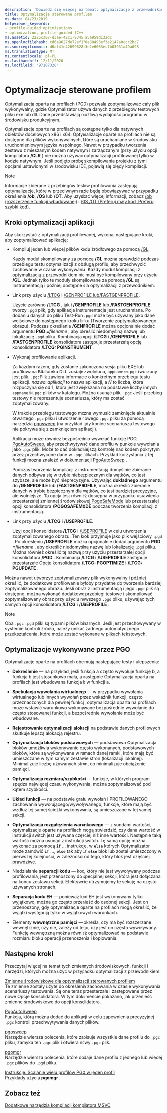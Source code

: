 ```yaml
---
description: 'Dowiedz się więcej na temat: optymalizacje z przewodnikiem'
title: Optymalizacje sterowane profilem
ms.date: 04/23/2019
helpviewer_keywords:
- profile-guided optimizations
- optimization, profile-guided [C++]
ms.assetid: 2225c307-d3ae-42c1-8345-a5a959d132dc
ms.openlocfilehash: cd6a9627de72ef170e88493ef3e2147a0ccc2bc7
ms.sourcegitcommit: d6af41e42699628c3e2e6063ec7b03931a49a098
ms.translationtype: MT
ms.contentlocale: pl-PL
ms.lasthandoff: 12/11/2020
ms.locfileid: "97187328"
---
```

# <a name="profile-guided-optimizations"></a>Optymalizacje sterowane profilem

Optymalizacja oparta na profilach (PGO) pozwala zoptymalizować cały plik wykonywalny, gdzie Optymalizator używa danych z przebiegów testowych pliku exe lub dll. Dane przedstawiają możliwą wydajność programu w środowisku produkcyjnym.

Optymalizacje oparte na profilach są dostępne tylko dla natywnych obiektów docelowych x86 i x64. Optymalizacje oparte na profilach nie są dostępne dla plików wykonywalnych, które są uruchamiane w środowisku uruchomieniowym języka wspólnego. Nawet w przypadku tworzenia zestawu z mieszanym kodem natywnym i zarządzanym (przy użyciu opcji kompilatora **/CLR** ) nie można używać optymalizacji profilowanej tylko w kodzie natywnym. Jeśli podjęto próbę skompilowania projektu z tymi opcjami ustawionymi w środowisku IDE, pojawią się błędy kompilacji.

> [!NOTE]
> Informacje zbierane z przebiegów testów profilowania zastępują optymalizacje, które w przeciwnym razie będą obowiązywać w przypadku określenia **/ob**, **/OS** lub **/OT**. Aby uzyskać więcej informacji, zobacz [/ob (rozszerzenie funkcji wbudowanej)](reference/ob-inline-function-expansion.md) i [/OS,/OT (Preferuj mały kod, Preferuj szybki kod)](reference/os-ot-favor-small-code-favor-fast-code.md).

## <a name="steps-to-optimize-your-app"></a>Kroki optymalizacji aplikacji

Aby skorzystać z optymalizacji profilowanej, wykonaj następujące kroki, aby zoptymalizować aplikację:

- Kompiluj jeden lub więcej plików kodu źródłowego za pomocą [/GL](reference/gl-whole-program-optimization.md).

   Każdy moduł skompilowany za pomocą **/GL** można sprawdzić podczas przebiegu testu optymalizacji z obsługą profilu, aby przechwycić zachowanie w czasie wykonywania. Każdy moduł kompilacji z optymalizacją z przewodnikiem nie musi być kompilowany przy użyciu **/GL**. Jednak tylko te moduły skompilowane za pomocą **/GL** są Instrumentacją i później dostępne dla optymalizacji z przewodnikiem.

- Link przy użyciu [/LTCG](reference/ltcg-link-time-code-generation.md) i [/GENPROFILE lub/FASTGENPROFILE](reference/genprofile-fastgenprofile-generate-profiling-instrumented-build.md).

   Użycie zarówno **/LTCG** , jak i **/GENPROFILE** lub **/FASTGENPROFILE** tworzy `.pgd` plik, gdy aplikacja Instrumentacja jest uruchamiana. Po dodaniu danych do pliku Test-Run `.pgd` może być używany jako dane wejściowe do następnego kroku linku (Tworzenie zoptymalizowanego obrazu). Podczas określania **/GENPROFILE** można opcjonalnie dodać argumentu **PGD =**_filename_ , aby określić niedomyślną nazwę lub lokalizację `.pgd` pliku. Kombinacja opcji **/LTCG** i **/GENPROFILE** lub **/FASTGENPROFILE** konsolidatora zastępuje przestarzałą opcję konsolidatora **/LTCG: PGINSTRUMENT** .

- Wykonaj profilowanie aplikacji.

   Za każdym razem, gdy zostanie zakończona sesja pliku EXE lub profilowana Biblioteka DLL zostaje zwolniona, `appname!N.pgc` tworzony jest plik. `.pgc`Plik zawiera informacje o konkretnym przebiegu testu aplikacji. *nazwa_aplikacji* to nazwa aplikacji, a *N* to liczba, która rozpoczyna się od 1, która jest zwiększana na podstawie liczby innych `appname!N.pgc` plików w katalogu. Można usunąć plik, `.pgc` Jeśli przebieg testowy nie reprezentuje scenariusza, który ma zostać zoptymalizowany.

   W trakcie przebiegu testowego można wymusić zamknięcie aktualnie otwartego `.pgc` pliku i utworzenie nowego `.pgc` pliku za pomocą narzędzia [pgosweep](pgosweep.md) (na przykład gdy koniec scenariusza testowego nie pokrywa się z zamknięciem aplikacji).

   Aplikacja może również bezpośrednio wywołać funkcję PGO, [PgoAutoSweep](pgoautosweep.md), aby przechwytywać dane profilu w punkcie wywołania jako `.pgc` plik. Może to dać dokładniejszą kontrolę nad kodem pokrytym przez przechwycone dane w `.pgc` plikach. Przykład korzystania z tej funkcji można znaleźć w dokumentacji [PgoAutoSweep](pgoautosweep.md) .

   Podczas tworzenia kompilacji z instrumentacją domyślnie zbieranie danych odbywa się w trybie niebezpiecznym dla wątków, co jest szybsze, ale może być nieprecyzyjne. Używając **dokładnego** argumentu do **/GENPROFILE** lub **/FASTGENPROFILE**, można określić zbieranie danych w trybie bezpiecznym dla wątków, co jest bardziej precyzyjne, ale wolniejsze. Ta opcja jest również dostępna w przypadku ustawienia przestarzałej zmiennej środowiskowej [PogoSafeMode](environment-variables-for-profile-guided-optimizations.md#pogosafemode) lub przestarzałej opcji konsolidatora **/POGOSAFEMODE** podczas tworzenia kompilacji z instrumentacją.

- Link przy użyciu **/LTCG** i **/USEPROFILE**.

   Użyj opcji konsolidatora **/LTCG** i [/USEPROFILE](reference/useprofile.md) w celu utworzenia zoptymalizowanego obrazu. Ten krok przyjmuje jako plik wejściowy `.pgd` . Po określeniu **/USEPROFILE** można opcjonalnie dodać argumentu **PGD =**_filename_ , aby określić niedomyślną nazwę lub lokalizację `.pgd` pliku. Można również określić tę nazwę przy użyciu przestarzałej opcji konsolidatora **/PGD** . Kombinacja **/LTCG** i **/USEPROFILE** zastępuje przestarzałe Opcje konsolidatora **/LTCG: PGOPTIMIZE** i **/LTCG: PGUPDATE** .

Można nawet utworzyć zoptymalizowany plik wykonywalny i później określić, że dodatkowe profilowanie byłoby przydatne do tworzenia bardziej zoptymalizowanego obrazu. Jeśli obraz z instrumentacją i jego `.pgd` plik są dostępne, można wykonać dodatkowe przebiegi testowe i skompilować zoptymalizowany obraz przy użyciu nowszego `.pgd` pliku, używając tych samych opcji konsolidatora **/LTCG** i **/USEPROFILE** .

> [!NOTE]
> Oba `.pgc` `.pgd` pliki są typami plików binarnych. Jeśli jest przechowywany w systemie kontroli źródła, należy unikać żadnego automatycznego przekształcenia, które może zostać wykonane w plikach tekstowych.

## <a name="optimizations-performed-by-pgo"></a>Optymalizacje wykonywane przez PGO

Optymalizacje oparte na profilach obejmują następujące testy i ulepszenia:

- **Dekreślenie** — na przykład, jeśli funkcja a często wywołuje funkcję b, a funkcja b jest stosunkowo mała, a następnie Optymalizacja oparta na profilach jest wbudowana funkcja b w funkcji a.

- **Spekulacja wywołania wirtualnego** — w przypadku wywołania wirtualnego lub innych wywołań przez wskaźnik funkcji, często przeznaczonych dla pewnej funkcji, optymalizacja oparta na profilach może wstawić warunkowo wykonywane bezpośrednie wywołanie do często stosowanej funkcji, a bezpośrednie wywołanie może być wbudowane.

- **Rejestrowanie optymalizacji alokacji** na podstawie danych profilowych skutkuje lepszą alokacją rejestru.

- **Optymalizacja bloków podstawowych** — podstawowa Optymalizacja bloków umożliwia wykonywanie często wykonanych, podstawowych bloków, które są wykonywane w ramach danej ramki, które mają być umieszczane w tym samym zestawie stron (lokalizacji lokalnej). Minimalizuje liczbę używanych stron, co minimalizuje obciążenie pamięci.

- **Optymalizacja rozmiaru/szybkości** — funkcje, w których program spędza najwięcej czasu wykonywania, można zoptymalizować pod kątem szybkości.

- **Układ funkcji** — na podstawie grafu wywołań i PROFILOWANEGO zachowania wywołującego/wywoływanego, funkcje, które mają być wzdłuż tej samej ścieżki wykonywania, są umieszczane w tej samej sekcji.

- **Optymalizacja rozgałęzienia warunkowego** — z sondami wartości, optymalizacje oparte na profilach mogą stwierdzić, czy dana wartość w instrukcji switch jest używana częściej niż inne wartości.  Następnie taką wartość można usunąć z instrukcji switch.  Tę samą opcję można wykonać za pomocą **`if`** ... instrukcje, w **`else`** których Optymalizator może zamówić **`if`** ..., **`else`** tak aby **`if`** **`else`** blok lub został umieszczony w pierwszej kolejności, w zależności od tego, który blok jest częściej prawdziwe.

- Niedziałanie **separacji kodu** — kod, który nie jest wywoływany podczas profilowania, jest przenoszony do specjalnej sekcji, która jest dołączana na końcu zestawu sekcji. Efektywnie utrzymujemy tę sekcję na często używanych stronach.

- **Separacja kodu EH** — ponieważ kod EH jest wykonywany tylko wyjątkowo, można go często przenieść do osobnej sekcji. Jest on przenoszony, gdy optymalizacje oparte na profilach mogą określić, że wyjątki występują tylko w wyjątkowych warunkach.

- Elementy **wewnętrzne pamięci** — określa, czy ma być rozszerzane wewnętrznie, czy nie, zależy od tego, czy jest on często wywoływany. Funkcję wewnętrzną można również optymalizować na podstawie rozmiaru bloku operacji przenoszenia i kopiowania.

## <a name="next-steps"></a>Następne kroki

Przeczytaj więcej na temat tych zmiennych środowiskowych, funkcji i narzędzi, których można użyć w przypadku optymalizacji z przewodnikiem:

[Zmienne środowiskowe dla optymalizacji sterowanych profilem](environment-variables-for-profile-guided-optimizations.md)<br/>
Te zmienne zostały użyte do określenia zachowania w czasie wykonywania scenariuszy testowania. Są one teraz przestarzałe i zastępowane przez nowe Opcje konsolidatora. W tym dokumencie pokazano, jak przenieść zmienne środowiskowe do opcji konsolidatora.

[PgoAutoSweep](pgoautosweep.md)<br/>
Funkcja, którą można dodać do aplikacji w celu zapewnienia precyzyjnej `.pgc` kontroli przechwytywania danych plików.

[pgosweep](pgosweep.md)<br/>
Narzędzie wiersza polecenia, które zapisuje wszystkie dane profilu do `.pgc` pliku, zamyka ten `.pgc` plik i otwiera nowy `.pgc` plik.

[pgomgr](pgomgr.md)<br/>
Narzędzie wiersza polecenia, które dodaje dane profilu z jednego lub więcej `.pgc` plików do `.pgd` pliku.

[Instrukcje: Scalanie wielu profilów PGO w jeden profil](how-to-merge-multiple-pgo-profiles-into-a-single-profile.md)<br/>
Przykłady użycia **pgomgr** .

## <a name="see-also"></a>Zobacz też

[Dodatkowe narzędzia kompilacji kompilatora MSVC](reference/c-cpp-build-tools.md)
